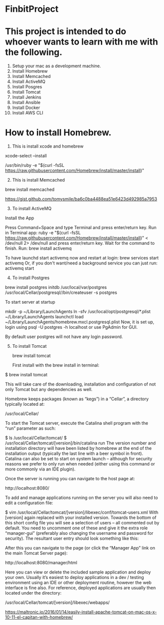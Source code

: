 # FinbitProject

# This project is intended to do whoever wants to learn with me with the following.
1. Setup your mac as a development machine.
2. Install Homebrew
3. Install Memcached
4. Install ActiveMQ
5. Install Posgres
6. Install Tomcat
7. Install Jenkins
8. Install Ansible
9. Install Docker
10. Install AWS CLI

# How to install Homebrew.

1. This is install xcode and homebrew 

 xcode-select –install

 /usr/bin/ruby -e "$(curl -fsSL https://raw.githubusercontent.com/Homebrew/install/master/install)"

2. This is install Memcached

 brew install memcached
 
 https://gist.github.com/tomysmile/ba6c0ba4488ea51e6423d492985a7953
 
3. To install ActiveMQ

 Install the App

 Press Command+Space and type Terminal and press enter/return key.
 Run in Terminal app:
 ruby -e "$(curl -fsSL https://raw.githubusercontent.com/Homebrew/install/master/install)" < /dev/null 2> /dev/null
 and press enter/return key. Wait for the command to finish.
 Run:
 brew install activemq

  To have launchd start activemq now and restart at login:
  brew services start activemq
  Or, if you don't want/need a background service you can just run:
  activemq start

4. To install Postgres

  brew install postgres
  initdb /usr/local/var/postgres
  /usr/local/Cellar/postgresql/<version>/bin/createuser -s postgres
  
  To start server at startup

  mkdir -p ~/Library/LaunchAgents
  ln -sfv /usr/local/opt/postgresql/*.plist ~/Library/LaunchAgents
  launchctl load ~/Library/LaunchAgents/homebrew.mxcl.postgresql.plist
  Now, it is set up, login using psql -U postgres -h localhost or use PgAdmin for GUI.

  By default user postgres will not have any login password.

5. To install Tomcat

   brew install tomcat

   First install with the brew install in terminal:

  $ brew install tomcat
  
  This will take care of the downloading, installation and configuration of not only Tomcat but any dependencies as well.

  Homebrew keeps packages (known as “kegs”) in a “Cellar”, a directory typically located at:

  /usr/local/Cellar/

  To start the Tomcat server, execute the Catalina shell program with the “run” parameter as such:

  $ ls /usr/local/Cellar/tomcat/
  $ /usr/local/Cellar/tomcat/[version]/bin/catalina run
  The version number and installation directory will have been listed by homebrew at the end of the installation output (typically the last line with a beer symbol in front). Catalina can also be set to start on system launch – although for security reasons we prefer to only run when needed (either using this command or more commonly via an IDE plugin).

  Once the server is running you can navigate to the host page at:

  http://localhost:8080/

  To add and manage applications running on the server you will also need to edit a configuration file:

  $ vim /usr/local/Cellar/tomcat/[version]/libexec/conf/tomcat-users.xml
  With [version] again replaced with your installed version. Towards the bottom of this short config file you will see a selection of users – all commented out by default. You need to uncomment one of these and give it the extra role “manager-gui” (preferably also changing the username and password for security). The resultant user entry should look something like this:

  <user username="admin" password="password" roles="tomcat,manager-gui" />
  After this you can navigate to the page (or click the “Manager App” link on the main Tomcat Server page):

  http://localhost:8080/manager/html

  Here you can view or delete the included sample application and deploy your own. Usually it’s easiest to deploy applications in a dev / testing environment using an IDE or other deployment routine, however the web interface is fine also. For reference, deployed applications are usually then located under the directory:

  /usr/local/Cellar/tomcat/[version]/libexec/webapps/

  https://maltronic.io/2016/01/14/easily-install-apache-tomcat-on-mac-os-x-10-11-el-capitan-with-homebrew/

